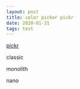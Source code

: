 ```yaml
---
layout: post
title: color picker pickr
date: 2020-01-31
tags: test
---
```


<!-- One of the following themes -->
<link rel="stylesheet" href="https://cdn.jsdelivr.net/npm/@simonwep/pickr/dist/themes/classic.min.css"/> <!-- 'classic' theme -->
<link rel="stylesheet" href="https://cdn.jsdelivr.net/npm/@simonwep/pickr/dist/themes/monolith.min.css"/> <!-- 'monolith' theme -->
<link rel="stylesheet" href="https://cdn.jsdelivr.net/npm/@simonwep/pickr/dist/themes/nano.min.css"/> <!-- 'nano' theme -->

<!-- Modern or es5 bundle -->

[pickr](https://github.com/Simonwep/pickr)

<span id="color-picker-classic"></span> classic

<span id="color-picker-monolith"></span> monolith

<span id="color-picker-nano"></span> nano


<script type="text/javascript">
require(['init'], (init) => {
  require(['https://cdn.jsdelivr.net/npm/@simonwep/pickr/dist/pickr.min.js', 'https://cdn.jsdelivr.net/npm/@simonwep/pickr/dist/pickr.es5.min.js', 'jquery'], (Pickr, pickr, $) => {
    $(document).ready(() => {
      createPickr('color-picker-classic', 'classic');
      createPickr('color-picker-monolith', 'monolith');
      createPickr('color-picker-nano', 'nano');
      function createPickr(id, theme) {
        const pickr = Pickr.create({
            el: document.getElementById(id),
            theme: theme, // 'classic', ' 'monolith', 'nano'

            swatches: [
                'rgba(244, 67, 54, 1)',
                'rgba(233, 30, 99, 0.95)',
                'rgba(156, 39, 176, 0.9)',
                'rgba(103, 58, 183, 0.85)',
                'rgba(63, 81, 181, 0.8)',
                'rgba(33, 150, 243, 0.75)',
                'rgba(3, 169, 244, 0.7)',
                'rgba(0, 188, 212, 0.7)',
                'rgba(0, 150, 136, 0.75)',
                'rgba(76, 175, 80, 0.8)',
                'rgba(139, 195, 74, 0.85)',
                'rgba(205, 220, 57, 0.9)',
                'rgba(255, 235, 59, 0.95)',
                'rgba(255, 193, 7, 1)'
            ],

            components: {

                // Main components
                preview: true,
                opacity: true,
                hue: true,

                // Input / output Options
                interaction: {
                    hex: true,
                    rgba: true,
                    hsla: true,
                    hsva: true,
                    cmyk: true,
                    input: true,
                    clear: true,
                    save: true
                }
            }
        });  
      }
    });
  });
});
</script>
